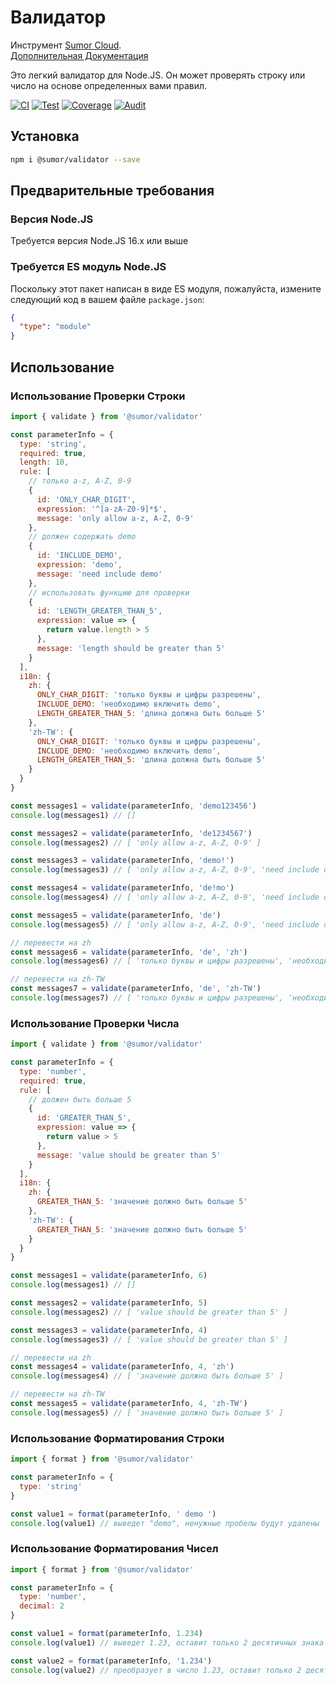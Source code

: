 # Валидатор

Инструмент [Sumor Cloud](https://sumor.cloud).  
[Дополнительная Документация](https://sumor.cloud)

Это легкий валидатор для Node.JS.
Он может проверять строку или число на основе определенных вами правил.

[![CI](https://github.com/sumor-cloud/validator/actions/workflows/ci.yml/badge.svg)](https://github.com/sumor-cloud/validator/actions/workflows/ci.yml)
[![Test](https://github.com/sumor-cloud/validator/actions/workflows/ut.yml/badge.svg)](https://github.com/sumor-cloud/validator/actions/workflows/ut.yml)
[![Coverage](https://github.com/sumor-cloud/validator/actions/workflows/coverage.yml/badge.svg)](https://github.com/sumor-cloud/validator/actions/workflows/coverage.yml)
[![Audit](https://github.com/sumor-cloud/validator/actions/workflows/audit.yml/badge.svg)](https://github.com/sumor-cloud/validator/actions/workflows/audit.yml)

## Установка

```bash
npm i @sumor/validator --save
```

## Предварительные требования

### Версия Node.JS

Требуется версия Node.JS 16.x или выше

### Требуется ES модуль Node.JS

Поскольку этот пакет написан в виде ES модуля,
пожалуйста, измените следующий код в вашем файле `package.json`:

```json
{
  "type": "module"
}
```

## Использование

### Использование Проверки Строки

```js
import { validate } from '@sumor/validator'

const parameterInfo = {
  type: 'string',
  required: true,
  length: 10,
  rule: [
    // только a-z, A-Z, 0-9
    {
      id: 'ONLY_CHAR_DIGIT',
      expression: '^[a-zA-Z0-9]*$',
      message: 'only allow a-z, A-Z, 0-9'
    },
    // должен содержать demo
    {
      id: 'INCLUDE_DEMO',
      expression: 'demo',
      message: 'need include demo'
    },
    // использовать функцию для проверки
    {
      id: 'LENGTH_GREATER_THAN_5',
      expression: value => {
        return value.length > 5
      },
      message: 'length should be greater than 5'
    }
  ],
  i18n: {
    zh: {
      ONLY_CHAR_DIGIT: 'только буквы и цифры разрешены',
      INCLUDE_DEMO: 'необходимо включить demo',
      LENGTH_GREATER_THAN_5: 'длина должна быть больше 5'
    },
    'zh-TW': {
      ONLY_CHAR_DIGIT: 'только буквы и цифры разрешены',
      INCLUDE_DEMO: 'необходимо включить demo',
      LENGTH_GREATER_THAN_5: 'длина должна быть больше 5'
    }
  }
}

const messages1 = validate(parameterInfo, 'demo123456')
console.log(messages1) // []

const messages2 = validate(parameterInfo, 'de1234567')
console.log(messages2) // [ 'only allow a-z, A-Z, 0-9' ]

const messages3 = validate(parameterInfo, 'demo!')
console.log(messages3) // [ 'only allow a-z, A-Z, 0-9', 'need include demo' ]

const messages4 = validate(parameterInfo, 'de!mo')
console.log(messages4) // [ 'only allow a-z, A-Z, 0-9', 'need include demo' ]

const messages5 = validate(parameterInfo, 'de')
console.log(messages5) // [ 'only allow a-z, A-Z, 0-9', 'need include demo', 'length should be greater than 5' ]

// перевести на zh
const messages6 = validate(parameterInfo, 'de', 'zh')
console.log(messages6) // [ 'только буквы и цифры разрешены', 'необходимо включить demo', 'длина должна быть больше 5' ]

// перевести на zh-TW
const messages7 = validate(parameterInfo, 'de', 'zh-TW')
console.log(messages7) // [ 'только буквы и цифры разрешены', 'необходимо включить demo', 'длина должна быть больше 5' ]
```

### Использование Проверки Числа

```js
import { validate } from '@sumor/validator'

const parameterInfo = {
  type: 'number',
  required: true,
  rule: [
    // должен быть больше 5
    {
      id: 'GREATER_THAN_5',
      expression: value => {
        return value > 5
      },
      message: 'value should be greater than 5'
    }
  ],
  i18n: {
    zh: {
      GREATER_THAN_5: 'значение должно быть больше 5'
    },
    'zh-TW': {
      GREATER_THAN_5: 'значение должно быть больше 5'
    }
  }
}

const messages1 = validate(parameterInfo, 6)
console.log(messages1) // []

const messages2 = validate(parameterInfo, 5)
console.log(messages2) // [ 'value should be greater than 5' ]

const messages3 = validate(parameterInfo, 4)
console.log(messages3) // [ 'value should be greater than 5' ]

// перевести на zh
const messages4 = validate(parameterInfo, 4, 'zh')
console.log(messages4) // [ 'значение должно быть больше 5' ]

// перевести на zh-TW
const messages5 = validate(parameterInfo, 4, 'zh-TW')
console.log(messages5) // [ 'значение должно быть больше 5' ]
```

### Использование Форматирования Строки

```js
import { format } from '@sumor/validator'

const parameterInfo = {
  type: 'string'
}

const value1 = format(parameterInfo, ' demo ')
console.log(value1) // выведет "demo", ненужные пробелы будут удалены
```

### Использование Форматирования Чисел

```js
import { format } from '@sumor/validator'

const parameterInfo = {
  type: 'number',
  decimal: 2
}

const value1 = format(parameterInfo, 1.234)
console.log(value1) // выведет 1.23, оставит только 2 десятичных знака

const value2 = format(parameterInfo, '1.234')
console.log(value2) // преобразует в число 1.23, оставит только 2 десятичных знака
```